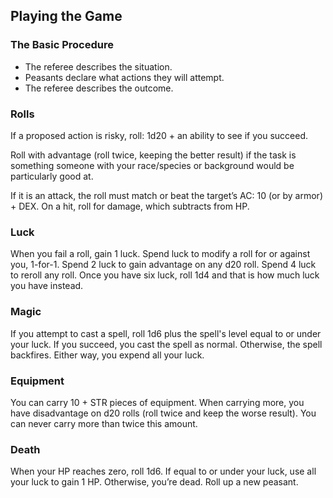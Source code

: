 ## Playing the Game

### The Basic Procedure

- The referee describes the situation.
- Peasants declare what actions they will attempt.
- The referee describes the outcome.

### Rolls

If a proposed action is risky, roll: 1d20 + an ability to see if you succeed.

Roll with advantage (roll twice, keeping the better result) if the task is something someone with your race/species or background would be particularly good at.

If it is an attack, the roll must match or beat the target’s AC: 10 (or by armor) + DEX. On a hit, roll for damage, which subtracts from HP.

### Luck

When you fail a roll, gain 1 luck. Spend luck to modify a roll for or against you, 1-for-1. Spend 2 luck to gain advantage on any d20 roll. Spend 4 luck to reroll any roll. Once you have six luck, roll 1d4 and that is how much luck you have instead.

### Magic

If you attempt to cast a spell, roll 1d6 plus the spell's level equal to or under your luck. If you succeed, you cast the spell as normal. Otherwise, the spell backfires. Either way, you expend all your luck.

### Equipment

You can carry 10 + STR pieces of equipment. When carrying more, you have disadvantage on d20 rolls (roll twice and keep the worse result). You can never carry more than twice this amount.

### Death

When your HP reaches zero, roll 1d6. If equal to or under your luck, use all your luck to gain 1 HP. Otherwise, you’re dead. Roll up a new peasant.